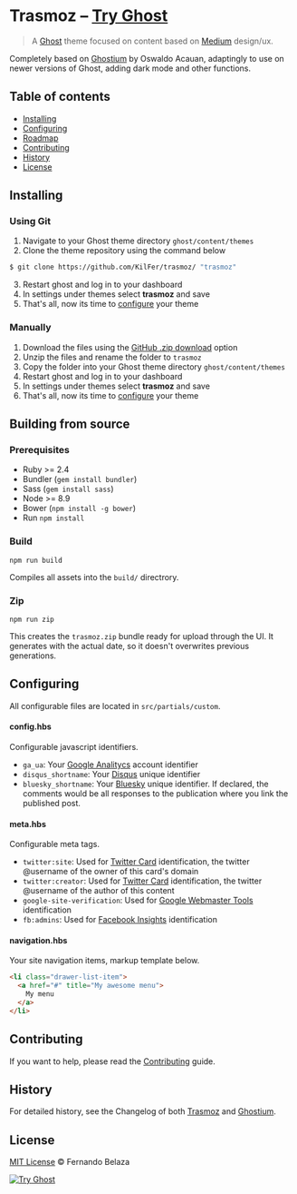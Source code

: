 # Trasmoz – [Try Ghost](https://ghost.org?lmref=1166)


> A [Ghost](https://ghost.org/) theme focused on content based on [Medium](https://medium.com) design/ux.

Completely based on [Ghostium](https://github.com/oswaldoacauan/ghostium/) by Oswaldo Acauan, adaptingly to use on newer versions of Ghost, adding dark mode and other functions.

## Table of contents

* [Installing](#installing)
* [Configuring](#configuring)
* [Roadmap](#roadmap)
* [Contributing](#contributing)
* [History](#history)
* [License](#license)

## Installing

### Using Git
1. Navigate to your Ghost theme directory `ghost/content/themes`
2. Clone the theme repository using the command below
  ```sh
  $ git clone https://github.com/KilFer/trasmoz/ "trasmoz"
  ```
3. Restart ghost and log in to your dashboard
4. In settings under themes select **trasmoz** and save
5. That's all, now its time to [configure](#configuring) your theme


### Manually
1. Download the files using the [GitHub .zip download](https://github.com/KilFer/trasmoz/archive/master.zip) option
2. Unzip the files and rename the folder to `trasmoz`
4. Copy the folder into your Ghost theme directory `ghost/content/themes`
5. Restart ghost and log in to your dashboard
6. In settings under themes select **trasmoz** and save
7. That's all, now its time to [configure](#configuring) your theme

## Building from source

### Prerequisites

* Ruby >= 2.4
* Bundler (`gem install bundler`)
* Sass (`gem install sass`)
* Node >= 8.9
* Bower (`npm install -g bower`)
* Run `npm install`


### Build

```
npm run build
```

Compiles all assets into the `build/` directrory.

### Zip

```
npm run zip
```

This creates the `trasmoz.zip` bundle ready for upload through the UI. It generates with the actual date, so it doesn't overwrites previous generations.

## Configuring

All configurable files are located in `src/partials/custom`.

#### config.hbs

Configurable javascript identifiers.

* `ga_ua`: Your [Google Analitycs](https://support.google.com/analytics/answer/1032385) account identifier
* `disqus_shortname`: Your [Disqus](http://help.disqus.com/customer/portal/articles/466208) unique identifier
* `bluesky_shortname`: Your [Bluesky](https://bsky.app/) unique identifier. If declared, the comments would be all responses to the publication where you link the published post.

#### meta.hbs

Configurable meta tags.

* `twitter:site`: Used for [Twitter Card](https://dev.twitter.com/docs/cards/markup-reference) identification, the twitter @username of the owner of this card's domain
* `twitter:creator`: Used for [Twitter Card](https://dev.twitter.com/docs/cards/markup-reference) identification, the twitter @username of the author of this content
* `google-site-verification`: Used for [Google Webmaster Tools](https://support.google.com/webmasters/answer/35179) identification
* `fb:admins`: Used for [Facebook Insights](https://developers.facebook.com/docs/insights/‎) identification

#### navigation.hbs

Your site navigation items, markup template below.
```html
<li class="drawer-list-item">
  <a href="#" title="My awesome menu">
    My menu
  </a>
</li>
```

## Contributing

If you want to help, please read the [Contributing](https://github.com/KilFer/trasmoz/blob/master/CONTRIBUTING.md) guide.

## History

For detailed history, see the Changelog of both [Trasmoz](https://github.com/KilFer/trasmoz/blob/master/CHANGELOG.md) and [Ghostium](https://github.com/oswaldoacauan/ghostium/blob/master/CHANGELOG.md).

## License

[MIT License](http://oswaldoacauan.mit-license.org/) © Fernando Belaza

[![Try Ghost](https://img.shields.io/static/v1.svg?label=Try&message=Ghost&color=46a5db)](https://ghost.org?lmref=1166)
